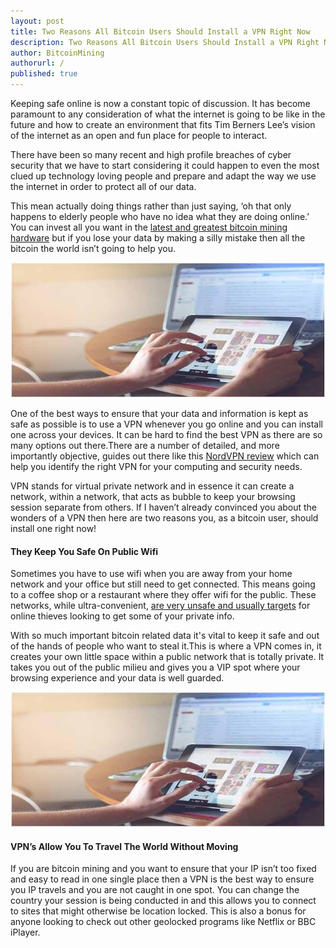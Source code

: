 ```yaml
---
layout: post
title: Two Reasons All Bitcoin Users Should Install a VPN Right Now
description: Two Reasons All Bitcoin Users Should Install a VPN Right Now
author: BitcoinMining
authorurl: /
published: true
---
```


<p>Keeping safe online is now a constant topic of discussion. It has become paramount to any consideration of what the internet is going to be like in the future and how to create an environment that fits Tim Berners Lee’s vision of the internet as an open and fun place for people to interact. </p>

<p>There have been so many recent and high profile breaches of cyber security that we have to start considering it could happen to even the most clued up technology loving people and prepare and adapt the way we use the internet in order to protect all of our data. </p>

<p>This mean actually doing things rather than just saying, ‘oh that only happens to elderly people who have no idea what they are doing online.’ You can invest all you want in the <a href="/bitcoin-mining-hardware/">latest and greatest bitcoin mining hardware</a> but if you lose your data by making a silly mistake then all the bitcoin the world isn’t going to help you. </p>

<center><img src="/images/safe-online-101.jpg" alt="bitcoin safe online"></center>

<p>One of the best ways to ensure that your data and information is kept as safe as possible is to use a VPN whenever you go online and you can install one across your devices. It can be hard to find the best VPN as there are so many options out there.There are a number of detailed, and more importantly objective, guides out there like this <a href="https://securethoughts.com/nordvpn-review/">NordVPN review</a> which can help you identify the right VPN for your computing and security needs. </p>

<p>VPN stands for virtual private network and in essence it can create a network, within a network, that acts as bubble to keep your browsing session separate from others. If I haven’t already convinced you about the wonders of a VPN then here are two reasons you, as a bitcoin user, should install one right now!</p>

<h4>They Keep You Safe On Public Wifi</h4>

<p>Sometimes you have to use wifi when you are away from your home network and your office but still need to get connected. This means going to a coffee shop or a restaurant where they offer wifi for the public. These networks, while ultra-convenient, <a href="https://www.howtogeek.com/178696/why-using-a-public-wi-fi-network-can-be-dangerous-even-when-accessing-encrypted-websites/">are very unsafe and usually targets</a> for online thieves looking to get some of your private info. </p>

<p>With so much important bitcoin related data it's vital to keep it safe and out of the hands of people who want to steal it.This is where a VPN comes in, it creates your own little space within a public network that is totally private. It takes you out of the public milieu and gives you a VIP spot where your browsing experience and your data is well guarded. </p>

<center><img src="/images/safe-online-101.jpg" alt="bitcoin safe online"></center>

<h4>VPN’s Allow You To Travel The World Without Moving</h4>

<p>If you are bitcoin mining and you want to ensure that your IP isn’t too fixed and easy to read in one single place then a VPN is the best way to ensure you IP travels and you are not caught in one spot. You can change the country your session is being conducted in and this allows you to connect to sites that might otherwise be location locked. This is also a bonus for anyone looking to check out other geolocked programs like Netflix or BBC iPlayer.</p>
